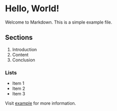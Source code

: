 <!--
 Copyright 2025 BINARY Members

 Licensed under the Apache License, Version 2.0 (the "License");
 you may not use this file except in compliance with the License.
 You may obtain a copy of the License at

     http://www.apache.org/licenses/LICENSE-2.0

 Unless required by applicable law or agreed to in writing, software
 distributed under the License is distributed on an "AS IS" BASIS,
 WITHOUT WARRANTIES OR CONDITIONS OF ANY KIND, either express or implied.
 See the License for the specific language governing permissions and
 limitations under the License.
-->

# Hello, World!

Welcome to Markdown. This is a simple example file.

## Sections

1. Introduction
2. Content
3. Conclusion

### Lists

- Item 1
- Item 2
- Item 3

Visit [example](https://example.com) for more information.